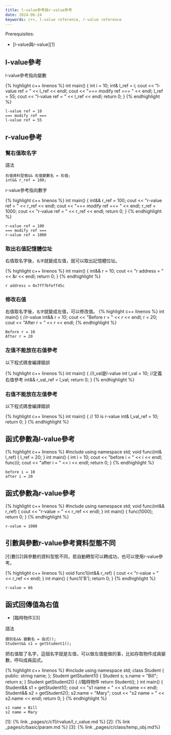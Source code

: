 ```yaml
---
title: l-value參考與r-value參考
date: 2024-06-24
keywords: c++, l-value reference, r-value reference
---
```

Prerequisites:

- [l-value與r-value][1]

## l-value參考

l-value參考指向變數

{% highlight c++ linenos %}
int main() {
  int i = 10;
  int& l_ref = i;
  cout << "l-value ref = " << l_ref << endl;
  cout << "=== modify ref === " << endl;
  l_ref = 55;
  cout << "l-value ref = " << l_ref << endl;
  return 0;
}
{% endhighlight %}

```
l-value ref = 10
=== modify ref === 
l-value ref = 55
```

## r-value參考

### 幫右值取名字

語法
```
右值資料型態&& 右值變數名 = 右值;
int&& r_ref = 100;
```

r-value參考指向數字

{% highlight c++ linenos %}
int main() {
  int&& r_ref = 100;
  cout << "r-value ref = " << r_ref << endl;
  cout << "=== modify ref === " << endl;
  r_ref = 1000;
  cout << "r-value ref = " << r_ref << endl;
  return 0;
}
{% endhighlight %}

```
r-value ref = 100
=== modify ref === 
r-value ref = 1000
```
### 取出右值記憶體位址

右值取名字後，`名字`就變成左值，就可以取出記憶體位址。

{% highlight c++ linenos %}
int main() {
  int&& r = 10;
  cout << "r address = " << &r << endl;
  return 0;
}
{% endhighlight %}
```
r address = 0x7ff7bfeff45c
```

### 修改右值

右值取名字後，`名字`就變成左值，可以修改值。
{% highlight c++ linenos %}
int main() {
  //r-value
  int&& r = 10;
  cout << "Before r = " << r << endl;
  r = 20;
  cout << "After r = " << r << endl;
{% endhighlight %}
```
Before r = 10
After r = 20
```

### 左值不能放在右值參考

以下程式碼會編譯錯誤

{% highlight c++ linenos %}
int main() {
  //l_val是l-value
  int l_val = 10;
  //定義右值參考
  int&& r_val_ref = l_val;
  return 0;
}
{% endhighlight %}

### 右值不能放在左值參考

以下程式碼會編譯錯誤

{% highlight c++ linenos %}
int main() {
  // 10 is r-value
  int& l_val_ref = 10;
  return 0;
}
{% endhighlight %}

## 函式參數為l-value參考

{% highlight c++ linenos %}
#include <iostream>
using namespace std;
void func(int& l_ref) {
  l_ref = 20;
}
int main() {
  int i = 10;
  cout << "before i = " << i << endl;
  func(i);
  cout << "after i = " << i << endl;
  return 0;
}
{% endhighlight %}

```
before i = 10
after i = 20
```
## 函式參數為r-value參考

{% highlight c++ linenos %}
#include <iostream>
using namespace std;
void func(int&& r_ref) {
  cout << "r-value = " << r_ref << endl;
}
int main() {
  func(1000);
  return 0;
}
{% endhighlight %}

```
r-value = 1000
```

## 引數與參數r-value參考資料型態不同

[引數][2]與參數的資料型態不同，若自動轉型可以轉成功，也可以使用r-value參考。

{% highlight c++ linenos %}
void func1(int&& r_ref) {
  cout << "r-value = " << r_ref << endl;
}
int main() {
  func1('B');
  return 0;
}
{% endhighlight %}

```
r-value = 66
```

## 函式回傳值為右值

- [臨時物件][3]

語法
```
類別名&& 變數名 = 函式();
Student&& s1 = getStudent1();
```
把右值取了名字，這個名字就是左值，可以做左值能做的事，比如存取物件成員變數，呼叫成員函式。

{% highlight c++ linenos %}
#include <iostream>
using namespace std;
class Student {
public:
  string name;
};
Student getStudent1() {
  Student s;
  s.name = "Bill";
  return s;
}
Student getStudent2() {
  //臨時物件
  return Student();
}
int main() {
  Student&& s1 = getStudent1();
  cout << "s1 name = " << s1.name << endl;
  Student&& s2 = getStudent2();
  s2.name = "Mary";
  cout << "s2 name = " << s2.name << endl;
  return 0;
}
{% endhighlight %}
```
s1 name = Bill
s2 name = Mary
```


[1]: {% link _pages/c/c11/rvalue/l_r_value.md %}
[2]: {% link _pages/c/basic/param.md %}
[3]: {% link _pages/c/class/temp_obj.md%}